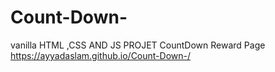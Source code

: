 # Count-Down-
vanilla HTML ,CSS AND JS  PROJET  CountDown Reward Page
https://ayyadaslam.github.io/Count-Down-/
